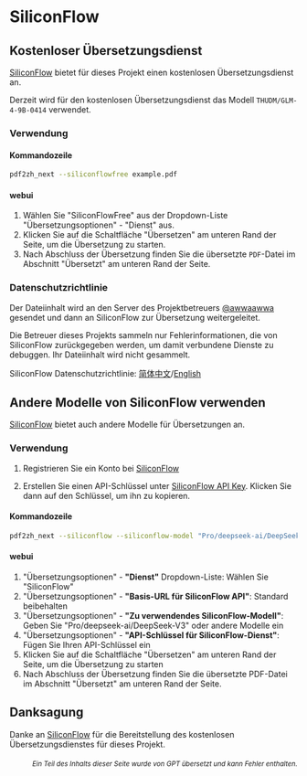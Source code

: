 # SiliconFlow

## Kostenloser Übersetzungsdienst

[SiliconFlow](https://siliconflow.cn) bietet für dieses Projekt einen kostenlosen Übersetzungsdienst an.

Derzeit wird für den kostenlosen Übersetzungsdienst das Modell `THUDM/GLM-4-9B-0414` verwendet.

### Verwendung

#### Kommandozeile

```bash
pdf2zh_next --siliconflowfree example.pdf 
```

#### webui

1. Wählen Sie "SiliconFlowFree" aus der Dropdown-Liste "Übersetzungsoptionen" - "Dienst" aus.
2. Klicken Sie auf die Schaltfläche "Übersetzen" am unteren Rand der Seite, um die Übersetzung zu starten.
3. Nach Abschluss der Übersetzung finden Sie die übersetzte `PDF`-Datei im Abschnitt "Übersetzt" am unteren Rand der Seite.


### Datenschutzrichtlinie

Der Dateiinhalt wird an den Server des Projektbetreuers [@awwaawwa](https://github.com/awwaawwa) gesendet und dann an SiliconFlow zur Übersetzung weitergeleitet.

Die Betreuer dieses Projekts sammeln nur Fehlerinformationen, die von SiliconFlow zurückgegeben werden, um damit verbundene Dienste zu debuggen. Ihr Dateiinhalt wird nicht gesammelt.

SiliconFlow Datenschutzrichtlinie: [简体中文](https://docs.siliconflow.cn/cn/legals/privacy-policy)/[English](https://docs.siliconflow.cn/en/legals/privacy-policy)



## Andere Modelle von SiliconFlow verwenden

[SiliconFlow](https://siliconflow.cn) bietet auch andere Modelle für Übersetzungen an.

### Verwendung

1. Registrieren Sie ein Konto bei [SiliconFlow](https://siliconflow.cn)

2. Erstellen Sie einen API-Schlüssel unter [SiliconFlow API Key](https://cloud.siliconflow.cn/me/account/ak). Klicken Sie dann auf den Schlüssel, um ihn zu kopieren.

#### Kommandozeile

```bash
pdf2zh_next --siliconflow --siliconflow-model "Pro/deepseek-ai/DeepSeek-V3" --siliconflow-api-key <your-api-key> example.pdf
```

#### webui

1. "Übersetzungsoptionen" - **"Dienst"** Dropdown-Liste: Wählen Sie "SiliconFlow"  
2. "Übersetzungsoptionen" - **"Basis-URL für SiliconFlow API"**: Standard beibehalten  
3. "Übersetzungsoptionen" - **"Zu verwendendes SiliconFlow-Modell"**: Geben Sie "Pro/deepseek-ai/DeepSeek-V3" oder andere Modelle ein  
4. "Übersetzungsoptionen" - **"API-Schlüssel für SiliconFlow-Dienst"**: Fügen Sie Ihren API-Schlüssel ein  
5. Klicken Sie auf die Schaltfläche "Übersetzen" am unteren Rand der Seite, um die Übersetzung zu starten  
6. Nach Abschluss der Übersetzung finden Sie die übersetzte PDF-Datei im Abschnitt "Übersetzt" am unteren Rand der Seite.


## Danksagung

Danke an [SiliconFlow](https://siliconflow.cn) für die Bereitstellung des kostenlosen Übersetzungsdienstes für dieses Projekt.

<div align="right"> 
<h6><small>Ein Teil des Inhalts dieser Seite wurde von GPT übersetzt und kann Fehler enthalten.</small></h6>